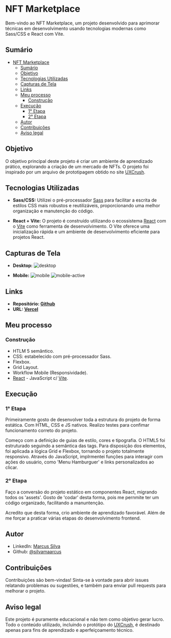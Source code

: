 # NFT Marketplace

Bem-vindo ao NFT Marketplace, um projeto desenvolvido para aprimorar técnicas em desenvolvimento usando tecnologias modernas como Sass/CSS e React com Vite.

## Sumário
- [NFT Marketplace](#nft-marketplace)
  - [Sumário](#sumário)
  - [Objetivo](#objetivo)
  - [Tecnologias Utilizadas](#tecnologias-utilizadas)
  - [Capturas de Tela](#capturas-de-tela)
  - [Links](#links)
  - [Meu processo](#meu-processo)
    - [Construção](#construção)
  - [Execução](#execução)
    - [1° Etapa](#1-etapa)
    - [2° Etapa](#2-etapa)
  - [Autor](#autor)
  - [Contribuições](#contribuições)
  - [Aviso legal](#aviso-legal)

## Objetivo

O objetivo principal deste projeto é criar um ambiente de aprendizado prático, explorando a criação de um mercado de NFTs. O projeto foi inspirado por um arquivo de prototipagem obtido no site [UXCrush](https://www.uxcrush.com/). 


## Tecnologias Utilizadas

- **Sass/CSS:** Utilizei o pré-processador [Sass](https://sass-lang.com/) para facilitar a escrita de estilos CSS mais robustos e reutilizáveis, proporcionando uma melhor organização e manutenção do código.

- **React + Vite:** O projeto é construído utilizando o ecossistema [React](https://react.dev/) com o [Vite](https://vitejs.dev/) como ferramenta de desenvolvimento. O Vite oferece uma inicialização rápida e um ambiente de desenvolvimento eficiente para projetos React.

## Capturas de Tela
- **Desktop:** 
![desktop](https://github.com/silvamaarcus/nft-marketplace/assets/75142775/63c4ffef-00a9-4b20-86ca-86ad2e3ad899)

- **Mobile:**
![mobile](https://github.com/silvamaarcus/nft-marketplace/assets/75142775/8709856b-657f-400c-8e6c-01c9fa4dca32)
![mobile-active](https://github.com/silvamaarcus/nft-marketplace/assets/75142775/6e476a30-6b30-40a5-a072-4eda0b7712b5)


## Links
- **Repositório: [Github](https://github.com/silvamaarcus/nft-marketplace)**
- **URL: [Vercel](https://github.com/silvamaarcus/nft-marketplace)**

## Meu processo
### Construção
- HTLM 5 semântico.
- CSS: estabelecido com pré-processador Sass.
- Flexbox.
- Grid Layout.
- Workflow Mobile (Responsividade).
- [React](https://reactjs.org/) - JavaScript c/ [Vite](https://vitejs.dev/).

## Execução

### 1° Etapa
Primeiramente gosto de desenvolver toda a estrutura do projeto de forma estática. Com HTML, CSS e JS nativos. Realizo testes para confimar funcionamento correto do projeto. 

Começo com a definição de guias de estilo, cores e tipografia. O HTML5 foi estruturado seguindo a semântica das tags. Para disposição dos elementos, foi aplicada a lógica Grid e Flexbox, tornando o projeto totalmente responsivo. Através do JavaScript, implrmentei funções para interagir com ações do usuário, como 'Menu Hamburguer' e links personalizados ao clicar.  

### 2° Etapa
Faço a conversão do projeto estático em componentes React, migrando todos os 'assets'. Gosto de 'codar' desta forma, pois me pernmite ter um código organizado, facilitando a manuntenção.  

Acredito que desta forma, crio ambiente de aprendizado favorável. Além de me forçar a praticar várias etapas do desenvolvimento frontend. 


## Autor
- LinkedIn: [Marcus Silva](https://www.linkedin.com/in/silvamaarcus/)
- Github: [@silvamaarcus](https://github.com/silvamaarcus)

## Contribuições

Contribuições são bem-vindas! Sinta-se à vontade para abrir issues relatando problemas ou sugestões, e também para enviar pull requests para melhorar o projeto.


## Aviso legal

Este projeto é puramente educacional e não tem como objetivo gerar lucro. Todo o conteúdo utilizado, incluindo o protótipo do [UXCrush](https://www.uxcrush.com/), é destinado apenas para fins de aprendizado e aperfeiçoamento técnico.